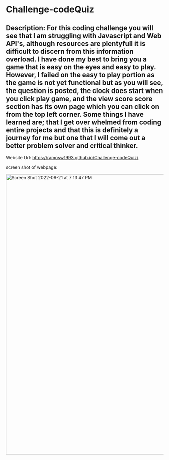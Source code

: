 # Challenge-codeQuiz

## Description: For this coding challenge you will see that I am struggling with Javascript and Web API's, although resources are plentyfull it is difficult to discern from this information overload. I have done my best to bring you a game that is easy on the eyes and easy to play. However, I failed on the easy to play portion as the game is not yet functional but as you will see, the question is posted, the clock does start when you click play game, and the view score score section has its own page which you can click on from the top left corner. Some things I have learned are; that I get over whelmed from coding entire projects and that this is definitely a journey for me but one that I will come out a better problem solver and critical thinker.

Website Url: https://ramosw1993.github.io/Challenge-codeQuiz/

screen shot of webpage: 


<img width="892" alt="Screen Shot 2022-09-21 at 7 13 47 PM" src="https://user-images.githubusercontent.com/112333446/191626185-51ad1d83-f76a-4446-a5f4-d91af9cd4744.png">
